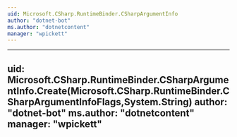 ```yaml
---
uid: Microsoft.CSharp.RuntimeBinder.CSharpArgumentInfo
author: "dotnet-bot"
ms.author: "dotnetcontent"
manager: "wpickett"
---
```


---
uid: Microsoft.CSharp.RuntimeBinder.CSharpArgumentInfo.Create(Microsoft.CSharp.RuntimeBinder.CSharpArgumentInfoFlags,System.String)
author: "dotnet-bot"
ms.author: "dotnetcontent"
manager: "wpickett"
---
